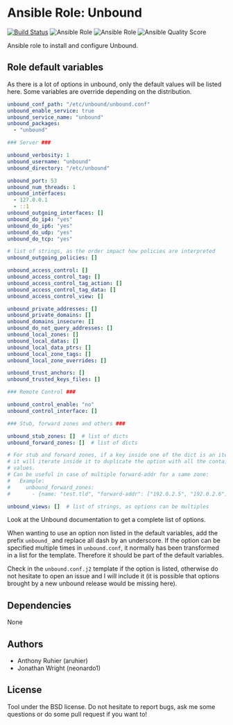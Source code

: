 Ansible Role: Unbound
=====================

[![Build Status](https://travis-ci.org/aruhier/ansible-role-unbound.svg?branch=master)](https://travis-ci.org/aruhier/ansible-role-unbound)
![Ansible Role](https://img.shields.io/ansible/role/41179)
![Ansible Role](https://img.shields.io/ansible/role/d/41179)
![Ansible Quality Score](https://img.shields.io/ansible/quality/41179)

Ansible role to install and configure Unbound.

Role default variables
----------------------

As there is a lot of options in unbound, only the default values will be listed
here.
Some variables are override depending on the distribution.

```yaml
unbound_conf_path: "/etc/unbound/unbound.conf"
unbound_enable_service: true
unbound_service_name: "unbound"
unbound_packages:
  - "unbound"

### Server ###

unbound_verbosity: 1
unbound_username: "unbound"
unbound_directory: "/etc/unbound"

unbound_port: 53
unbound_num_threads: 1
unbound_interfaces:
  - 127.0.0.1
  - ::1
unbound_outgoing_interfaces: []
unbound_do_ip4: "yes"
unbound_do_ip6: "yes"
unbound_do_udp: "yes"
unbound_do_tcp: "yes"

# list of strings, as the order impact how policies are interpreted
unbound_outgoing_policies: []

unbound_access_control: []
unbound_access_control_tag: []
unbound_access_control_tag_action: []
unbound_access_control_tag_data: []
unbound_access_control_view: []

unbound_private_addresses: []
unbound_private_domains: []
unbound_domains_insecure: []
unbound_do_not_query_addresses: []
unbound_local_zones: []
unbound_local_datas: []
unbound_local_data_ptrs: []
unbound_local_zone_tags: []
unbound_local_zone_overrides: []

unbound_trust_anchors: []
unbound_trusted_keys_files: []

### Remote Control ###

unbound_control_enable: "no"
unbound_control_interface: []

### Stub, forward zones and others ###

unbound_stub_zones: []  # list of dicts
unbound_forward_zones: []  # list of dicts

# For stub and forward zones, if a key inside one of the dict is an iterable,
# it will iterate inside it to duplicate the option with all the contained
# values.
# Can be useful in case of multiple forward-addr for a same zone:
#   Example:
#     unbound_forward_zones:
#       - {name: "test.tld", "forward-addr": ["192.0.2.5", "192.0.2.6"]}

unbound_views: []  # list of strings, as options can be multiples
```

Look at the Unbound documentation to get a complete list of options.

When wanting to use an option non listed in the default variables, add the
prefix `unbound_` and replace all dash by an underscore.
If the option can be specified multiple times in `unbound.conf`, it normally
has been transformed in a list for the template. Therefore it should be part of
the default variables.

Check in the `unbound.conf.j2` template if the option is listed, otherwise do
not hesitate to open an issue and I will include it (it is possible that
options brought by a new unbound release would be missing here).

Dependencies
------------

None

Authors
-------

  * Anthony Ruhier (aruhier)
  * Jonathan Wright (neonardo1)

License
-------

Tool under the BSD license. Do not hesitate to report bugs, ask me some
questions or do some pull request if you want to!
